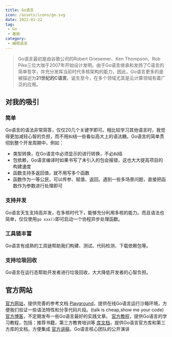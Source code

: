 ```yaml
---
title: Go语言
icon: /assets/icons/go.svg
date: 2022-01-22
tag:
 - Go
 - 基础
category:
 - 编程语言
---
```


<!-- more -->

> Go语言最初是由谷歌公司的Robert Griesemer、Ken Thompson、Rob Pike三位大咖于2007年开始设计发明。由于Go语言继承和发扬了C语言的简单哲学，并充分发挥当前时代多核架构的能力，因此，Go语言更多的是被描述为**21世纪的C语言**。诞生至今，在多个领域尤其是云计算领域有着广泛的应用。

## 对我的吸引

### 简单

Go语言的语法非常简答，仅仅20几个关键字即可。相比较学习其他语言时，我觉得更加减轻心智的负担，而不用纠结一些看似高大上的语法糖。Go语言的简单贯彻到整个开发周期中，例如：

- 类型转换，在Go语言中必须显示的进行转换，不必纠结
- 包依赖，Go语言编译时如果书写了未引入的包会报错，这也大大提高项目的构建速度
- 函数支持多返回值，就不用写多个函数
- 函数作为一等公民，可以传参、赋值、返回。遇到一些多场景问题，直接把函数作为参数进行处理即可

### 支持并发

Go语言天生支持高并发，在多核时代下，能够充分利用多核的能力。而且语法也简单，仅仅使用`go xxx()`即可启动一个协程异步处理函数。

### 工具链丰富

Go语言有成熟的工具链帮助我们构建、测试、代码检测、下载依赖包等。

### 支持垃圾回收

Go语言在运行态帮助开发者进行垃圾回收，大大降低开发者的心智负担。

## 官方网站

[官方网站](https://go.dev/)，提供完善的参考文档
[Playground](https://go.dev/play/)，提供在线Go语言运行沙箱环境，方便我们验证一些语法特性和分享代码片段。(talk is cheap,show me your code)
[官方博客](https://go.dev/blog/)，不定期发布一些Go语言最好的实践文章。
[官方教程](https://go.dev/learn/)，提供Go语言的学习教程，包括：推荐书籍，第三方教育培训等
[库文档](https://pkg.go.dev/)，提供Go语言官方库和第三方库的文档，方便集成
[官方讲稿](https://go.dev/talks/)，Go语言核心团队的公开演讲


<Catalog />